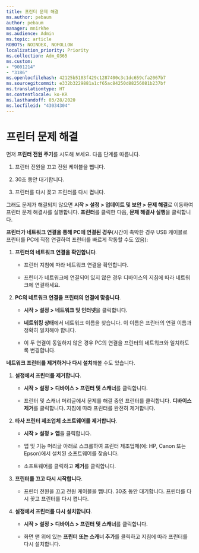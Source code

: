 ```yaml
---
title: 프린터 문제 해결
ms.author: pebaum
author: pebaum
manager: mnirkhe
ms.audience: Admin
ms.topic: article
ROBOTS: NOINDEX, NOFOLLOW
localization_priority: Priority
ms.collection: Adm_O365
ms.custom:
- "9001214"
- "3186"
ms.openlocfilehash: 42125b5103f429c1287400c3c1dc659cfa2067b7
ms.sourcegitcommit: e332b3229881a1cf65ac84250d88256081b237bf
ms.translationtype: HT
ms.contentlocale: ko-KR
ms.lasthandoff: 03/28/2020
ms.locfileid: "43034304"
---
```

# <a name="troubleshoot-your-printer"></a>프린터 문제 해결

먼저 **프린터 전원 주기**를 시도해 보세요. 다음 단계를 따릅니다.

1. 프린터 전원을 끄고 전원 케이블을 뺍니다.

2. 30초 동안 대기합니다.

3. 프린터를 다시 꽂고 프린터를 다시 켭니다.

그래도 문제가 해결되지 않으면 **시작 > 설정 > 업데이트 및 보안 > 문제 해결**로 이동하여 프린터 문제 해결사를 실행합니다. **프린터**를 클릭한 다음, **문제 해결사 실행**을 클릭합니다.

**프린터가 네트워크 연결을 통해 PC에 연결된 경우**(시간이 촉박한 경우 USB 케이블로 프린터를 PC에 직접 연결하여 프린터를 빠르게 작동할 수도 있음):

1. **프린터의 네트워크 연결을 확인합니다**.
    
    - 프린터 지침에 따라 네트워크 연결을 확인합니다.

    - 프린터가 네트워크에 연결되어 있지 않은 경우 디바이스의 지침에 따라 네트워크에 연결하세요.

2. **PC의 네트워크 연결을 프린터의 연결에 맞춥니다**.

    - **시작 > 설정 > 네트워크 및 인터넷**을 클릭합니다.

    - **네트워킹 상태**에서 네트워크 이름을 찾습니다. 이 이름은 프린터의 연결 이름과 정확히 일치해야 합니다.

    - 이 두 연결이 동일하지 않은 경우 PC의 연결을 프린터의 네트워크와 일치하도록 변경합니다.

**네트워크 프린터를 제거하거나 다시 설치**해볼 수도 있습니다.

1. **설정에서 프린터를 제거합니다**.

    - **시작 > 설정 > 디바이스 > 프린터 및 스캐너**를 클릭합니다.

    - 프린터 및 스캐너 머리글에서 문제를 해결 중인 프린터를 클릭합니다. **디바이스 제거**를 클릭합니다. 지침에 따라 프린터를 완전히 제거합니다.

2. **타사 프린터 제조업체 소프트웨어를 제거합니다**.

    - **시작 > 설정 > 앱**을 클릭합니다.

    - 앱 및 기능 머리글 아래로 스크롤하여 프린터 제조업체(예: HP, Canon 또는 Epson)에서 설치된 소프트웨어를 찾습니다.

    - 소프트웨어를 클릭하고 **제거**를 클릭합니다.

3. **프린터를 끄고 다시 시작합니다**.

    - 프린터 전원을 끄고 전원 케이블을 뺍니다. 30초 동안 대기합니다. 프린터를 다시 꽂고 프린터를 다시 켭니다.

4. **설정에서 프린터를 다시 설치합니다**.

    - **시작 > 설정 > 디바이스 > 프린터 및 스캐너**를 클릭합니다.
 
    - 화면 맨 위에 있는 **프린터 또는 스캐너 추가**를 클릭하고 지침에 따라 프린터를 다시 설치합니다.

